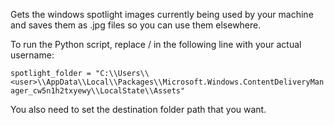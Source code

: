 Gets the windows spotlight images currently being used by your machine and saves them as .jpg files so you can use them elsewhere.

To run the Python script, replace /<user/> in the following line with your actual username:

`spotlight_folder = "C:\\Users\\<user>\\AppData\\Local\\Packages\\Microsoft.Windows.ContentDeliveryManager_cw5n1h2txyewy\\LocalState\\Assets"`

You also need to set the destination folder path that you want.
